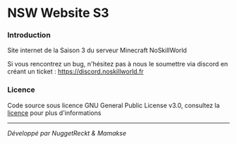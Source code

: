 # NSW Website S3

### Introduction

Site internet de la Saison 3 du serveur Minecraft NoSkillWorld

Si vous rencontrez un bug, n'hésitez pas à nous le soumettre via discord en créant un
ticket : https://discord.noskillworld.fr

### Licence

Code source sous licence GNU General Public License v3.0, consultez la [licence](LICENSE.md) pour plus d'informations

<hr>

*Développé par NuggetReckt & Mamakse*